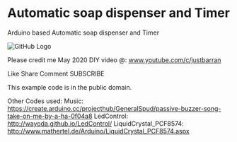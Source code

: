 # Automatic soap dispenser and Timer 
 Arduino based Automatic soap dispenser and Timer 

![GitHub Logo](/images/IMG_3429.JPG) 

Please credit me
May 2020
DIY video @: www.youtube.com/c/justbarran


Like Share Comment SUBSCRIBE

This example code is in the public domain.

Other Codes used:
Music: https://create.arduino.cc/projecthub/GeneralSpud/passive-buzzer-song-take-on-me-by-a-ha-0f04a8
LedControl: http://wayoda.github.io/LedControl/
LiquidCrystal_PCF8574: http://www.mathertel.de/Arduino/LiquidCrystal_PCF8574.aspx
